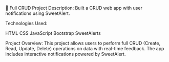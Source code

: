 🔄 Full CRUD Project
Description:
Built a CRUD web app with user notifications using SweetAlert.

Technologies Used:

HTML
CSS
JavaScript
Bootstrap
SweetAlerts


Project Overview:
This project allows users to perform full CRUD (Create, Read, Update, Delete) operations on data with real-time feedback. The app includes interactive notifications powered by SweetAlert.

